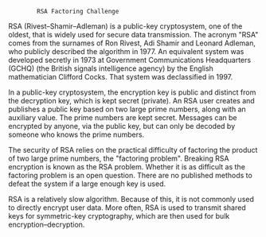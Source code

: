 
			RSA Factoring Challenge

RSA (Rivest–Shamir–Adleman) is a public-key cryptosystem, one of the oldest, that is widely used for secure data transmission.
The acronym "RSA" comes from the surnames of Ron Rivest, Adi Shamir and Leonard Adleman, who publicly described the algorithm in 1977.
An equivalent system was developed secretly in 1973 at Government Communications Headquarters (GCHQ) (the British signals intelligence agency) by the English mathematician Clifford Cocks. That system was declassified in 1997.

In a public-key cryptosystem, the encryption key is public and distinct from the decryption key, which is kept secret (private).
An RSA user creates and publishes a public key based on two large prime numbers, along with an auxiliary value.
The prime numbers are kept secret. Messages can be encrypted by anyone, via the public key, but can only be decoded by someone who knows the prime numbers.

The security of RSA relies on the practical difficulty of factoring the product of two large prime numbers, the "factoring problem".
Breaking RSA encryption is known as the RSA problem. Whether it is as difficult as the factoring problem is an open question.
There are no published methods to defeat the system if a large enough key is used.

RSA is a relatively slow algorithm. Because of this, it is not commonly used to directly encrypt user data.
More often, RSA is used to transmit shared keys for symmetric-key cryptography, which are then used for bulk encryption–decryption.
